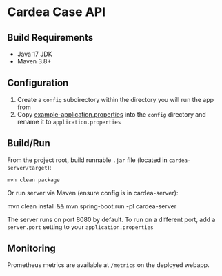 # Cardea Case API

## Build Requirements

* Java 17 JDK
* Maven 3.8+

## Configuration

1. Create a `config` subdirectory within the directory you will run the app from
2. Copy [example-application.properties](example-application.properties) into the `config`
   directory and rename it to `application.properties`

## Build/Run

From the project root, build runnable `.jar` file (located in `cardea-server/target`): 

`mvn clean package`

Or run server via Maven (ensure config is in cardea-server):

mvn clean install && mvn spring-boot:run -pl cardea-server

The server runs on port 8080 by default. To run on a different port, add a `server.port` setting
to your `application.properties`

## Monitoring

Prometheus metrics are available at `/metrics` on the deployed webapp.
